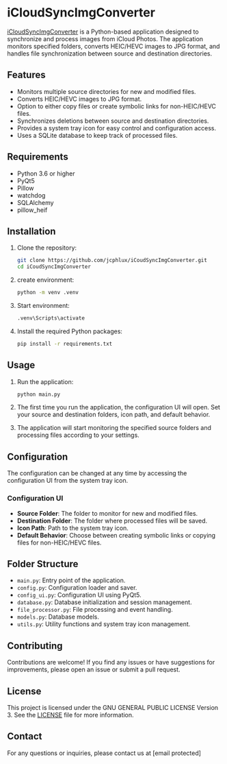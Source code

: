 
# iCloudSyncImgConverter

[iCloudSyncImgConverter](https://github.com/jcphlux/iCoudSyncImgConverter) is a Python-based application designed to synchronize and process images from iCloud Photos. The application monitors specified folders, converts HEIC/HEVC images to JPG format, and handles file synchronization between source and destination directories.

## Features

- Monitors multiple source directories for new and modified files.
- Converts HEIC/HEVC images to JPG format.
- Option to either copy files or create symbolic links for non-HEIC/HEVC files.
- Synchronizes deletions between source and destination directories.
- Provides a system tray icon for easy control and configuration access.
- Uses a SQLite database to keep track of processed files.

## Requirements

- Python 3.6 or higher
- PyQt5
- Pillow
- watchdog
- SQLAlchemy
- pillow_heif

## Installation

1. Clone the repository:

    ```sh
    git clone https://github.com/jcphlux/iCoudSyncImgConverter.git
    cd iCoudSyncImgConverter
    ```

2. create environment:

    ```sh
    python -m venv .venv
    ```

3. Start environment:

    ```sh
    .venv\Scripts\activate
    ```

4. Install the required Python packages:

    ```sh
    pip install -r requirements.txt
    ```

## Usage

1. Run the application:

    ```sh
    python main.py
    ```

2. The first time you run the application, the configuration UI will open. Set your source and destination folders, icon path, and default behavior.

3. The application will start monitoring the specified source folders and processing files according to your settings.

## Configuration

The configuration can be changed at any time by accessing the configuration UI from the system tray icon.

### Configuration UI

- **Source Folder**: The folder to monitor for new and modified files.
- **Destination Folder**: The folder where processed files will be saved.
- **Icon Path**: Path to the system tray icon.
- **Default Behavior**: Choose between creating symbolic links or copying files for non-HEIC/HEVC files.

## Folder Structure

- `main.py`: Entry point of the application.
- `config.py`: Configuration loader and saver.
- `config_ui.py`: Configuration UI using PyQt5.
- `database.py`: Database initialization and session management.
- `file_processor.py`: File processing and event handling.
- `models.py`: Database models.
- `utils.py`: Utility functions and system tray icon management.

## Contributing

Contributions are welcome! If you find any issues or have suggestions for improvements, please open an issue or submit a pull request.

## License

This project is licensed under the GNU GENERAL PUBLIC LICENSE Version 3. See the [LICENSE](LICENSE) file for more information.

## Contact

For any questions or inquiries, please contact us at [email protected]
